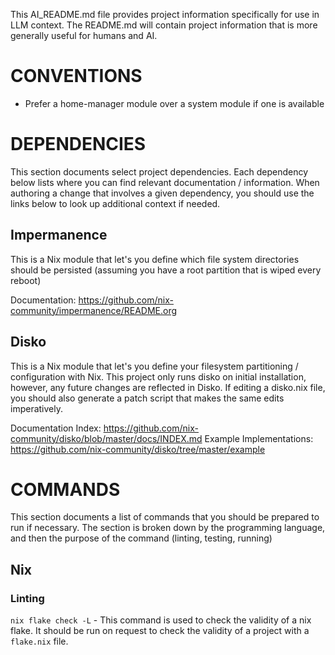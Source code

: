 This AI_README.md file provides project information specifically for use in LLM context. The README.md will contain project information that is more generally useful for humans and AI.

# CONVENTIONS

- Prefer a home-manager module over a system module if one is available

# DEPENDENCIES 

This section documents select project dependencies. Each dependency below lists where you can find relevant documentation / information. When authoring a change that involves a given dependency, you should use the links below to look up additional context if needed.

## Impermanence

This is a Nix module that let's you define which file system directories should be persisted (assuming you have a root partition that is wiped every reboot)

Documentation: https://github.com/nix-community/impermanence/README.org

## Disko

This is a Nix module that let's you define your filesystem partitioning / configuration with Nix. This project only runs disko on initial installation, however, any future changes are reflected in Disko. If editing a disko.nix file, you should also generate a patch script that makes the same edits imperatively.

Documentation Index: https://github.com/nix-community/disko/blob/master/docs/INDEX.md
Example Implementations: https://github.com/nix-community/disko/tree/master/example

# COMMANDS 

This section documents a list of commands that you should be prepared to run if necessary. The section is broken down by the programming language, and then the purpose of the command (linting, testing, running) 

## Nix

### Linting

`nix flake check -L` - This command is used to check the validity of a nix flake. It should be run on request to check the validity of a project with a `flake.nix` file. 
